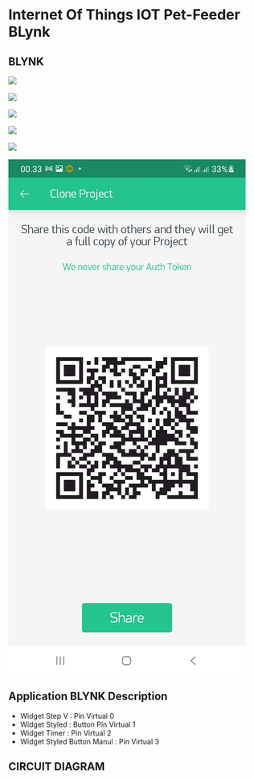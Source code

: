 # Internet Of Things IOT Pet-Feeder BLynk

## BLYNK

![](img/Blynk.jpg)

![](img/Blynk_Step_V_Pin_V0.jpg)

![](img/Blynk_Styled_Button_Pin_V1.jpg)

![](img/Bylnk_Timer_Pin_V2.jpg)

![](img/Blynk_Styled_Button_Manual_Pin_V3.jpg)

![](img/QR_CODE.jpg)

## Application BLYNK Description 

* Widget Step V                : Pin Virtual 0
* Widget Styled                : Button Pin Virtual 1
* Widget Timer                 : Pin Virtual 2
* Widget Styled Button Manul : Pin Virtual 3

## CIRCUIT DIAGRAM
